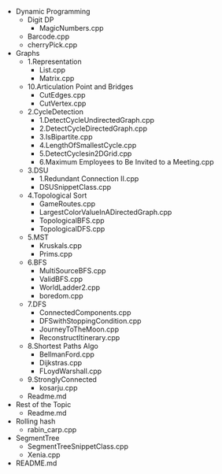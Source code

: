 - Dynamic Programming
  - Digit DP
    - MagicNumbers.cpp
  - Barcode.cpp
  - cherryPick.cpp
- Graphs
  - 1.Representation
    - List.cpp
    - Matrix.cpp
  - 10.Articulation Point and Bridges
    - CutEdges.cpp
    - CutVertex.cpp
  - 2.CycleDetection
    - 1.DetectCycleUndirectedGraph.cpp 
    - 2.DetectCycleDirectedGraph.cpp 
    - 3.IsBipartite.cpp
    - 4.LengthOfSmallestCycle.cpp
    - 5.DetectCyclesin2DGrid.cpp
    - 6.Maximum Employees to Be Invited to a Meeting.cpp
  - 3.DSU
    - 1.Redundant Connection II.cpp
    - DSUSnippetClass.cpp
  - 4.Topological Sort
    - GameRoutes.cpp
    - LargestColorValueInADirectedGraph.cpp
    - TopologicalBFS.cpp
    - TopologicalDFS.cpp
  - 5.MST
    - Kruskals.cpp
    - Prims.cpp
  - 6.BFS
    - MultiSourceBFS.cpp
    - ValidBFS.cpp
    - WorldLadder2.cpp
    - boredom.cpp
  - 7.DFS
    - ConnectedComponents.cpp
    - DFSwithStoppingCondition.cpp
    - JourneyToTheMoon.cpp
    - ReconstructItinerary.cpp
  - 8.Shortest Paths Algo
    - BellmanFord.cpp
    - Dijkstras.cpp
    - FLoydWarshall.cpp
  - 9.StronglyConnected
    - kosarju.cpp
  - Readme.md
- Rest of the Topic
  - Readme.md
- Rolling hash
  - rabin_carp.cpp
- SegmentTree
  - SegmentTreeSnippetClass.cpp
  - Xenia.cpp
- README.md

